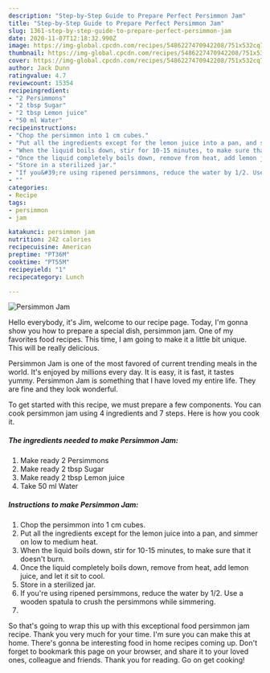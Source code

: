 ```yaml
---
description: "Step-by-Step Guide to Prepare Perfect Persimmon Jam"
title: "Step-by-Step Guide to Prepare Perfect Persimmon Jam"
slug: 1361-step-by-step-guide-to-prepare-perfect-persimmon-jam
date: 2020-11-07T12:18:32.990Z
image: https://img-global.cpcdn.com/recipes/5486227470942208/751x532cq70/persimmon-jam-recipe-main-photo.jpg
thumbnail: https://img-global.cpcdn.com/recipes/5486227470942208/751x532cq70/persimmon-jam-recipe-main-photo.jpg
cover: https://img-global.cpcdn.com/recipes/5486227470942208/751x532cq70/persimmon-jam-recipe-main-photo.jpg
author: Jack Dunn
ratingvalue: 4.7
reviewcount: 15354
recipeingredient:
- "2 Persimmons"
- "2 tbsp Sugar"
- "2 tbsp Lemon juice"
- "50 ml Water"
recipeinstructions:
- "Chop the persimmon into 1 cm cubes."
- "Put all the ingredients except for the lemon juice into a pan, and simmer on low to medium heat."
- "When the liquid boils down, stir for 10-15 minutes, to make sure that it doesn&#39;t burn."
- "Once the liquid completely boils down, remove from heat, add lemon juice, and let it sit to cool."
- "Store in a sterilized jar."
- "If you&#39;re using ripened persimmons, reduce the water by 1/2. Use a wooden spatula to crush the persimmons while simmering."
- ""
categories:
- Recipe
tags:
- persimmon
- jam

katakunci: persimmon jam 
nutrition: 242 calories
recipecuisine: American
preptime: "PT36M"
cooktime: "PT55M"
recipeyield: "1"
recipecategory: Lunch

---
```



![Persimmon Jam](https://img-global.cpcdn.com/recipes/5486227470942208/751x532cq70/persimmon-jam-recipe-main-photo.jpg)

Hello everybody, it's Jim, welcome to our recipe page. Today, I'm gonna show you how to prepare a special dish, persimmon jam. One of my favorites food recipes. This time, I am going to make it a little bit unique. This will be really delicious.



Persimmon Jam is one of the most favored of current trending meals in the world. It's enjoyed by millions every day. It is easy, it is fast, it tastes yummy. Persimmon Jam is something that I have loved my entire life. They are fine and they look wonderful.


To get started with this recipe, we must prepare a few components. You can cook persimmon jam using 4 ingredients and 7 steps. Here is how you cook it.

<!--inarticleads1-->

##### The ingredients needed to make Persimmon Jam:

1. Make ready 2 Persimmons
1. Make ready 2 tbsp Sugar
1. Make ready 2 tbsp Lemon juice
1. Take 50 ml Water




<!--inarticleads2-->

##### Instructions to make Persimmon Jam:

1. Chop the persimmon into 1 cm cubes.
1. Put all the ingredients except for the lemon juice into a pan, and simmer on low to medium heat.
1. When the liquid boils down, stir for 10-15 minutes, to make sure that it doesn&#39;t burn.
1. Once the liquid completely boils down, remove from heat, add lemon juice, and let it sit to cool.
1. Store in a sterilized jar.
1. If you&#39;re using ripened persimmons, reduce the water by 1/2. Use a wooden spatula to crush the persimmons while simmering.
1. 




So that's going to wrap this up with this exceptional food persimmon jam recipe. Thank you very much for your time. I'm sure you can make this at home. There's gonna be interesting food in home recipes coming up. Don't forget to bookmark this page on your browser, and share it to your loved ones, colleague and friends. Thank you for reading. Go on get cooking!
